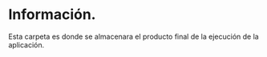 # Información.
Esta carpeta es donde se almacenara el producto final de la ejecución de la aplicación.
